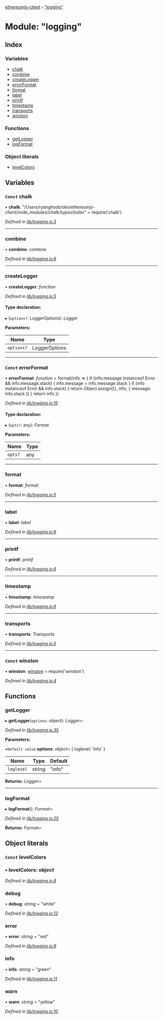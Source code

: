 [ethereumjs-client](../README.md) › ["logging"](_logging_.md)

# Module: "logging"

## Index

### Variables

* [chalk](_logging_.md#const-chalk)
* [combine](_logging_.md#combine)
* [createLogger](_logging_.md#createlogger)
* [errorFormat](_logging_.md#const-errorformat)
* [format](_logging_.md#format)
* [label](_logging_.md#label)
* [printf](_logging_.md#printf)
* [timestamp](_logging_.md#timestamp)
* [transports](_logging_.md#transports)
* [winston](_logging_.md#const-winston)

### Functions

* [getLogger](_logging_.md#getlogger)
* [logFormat](_logging_.md#logformat)

### Object literals

* [levelColors](_logging_.md#const-levelcolors)

## Variables

### `Const` chalk

• **chalk**: *"/Users/ryanghods/dev/ethereumjs-client/node_modules/chalk/types/index"* = require('chalk')

*Defined in [lib/logging.js:3](https://github.com/ethereumjs/ethereumjs-client/blob/master/lib/logging.js#L3)*

___

###  combine

• **combine**: *combine*

*Defined in [lib/logging.js:6](https://github.com/ethereumjs/ethereumjs-client/blob/master/lib/logging.js#L6)*

___

###  createLogger

• **createLogger**: *function*

*Defined in [lib/logging.js:5](https://github.com/ethereumjs/ethereumjs-client/blob/master/lib/logging.js#L5)*

#### Type declaration:

▸ (`options?`: LoggerOptions): *Logger*

**Parameters:**

Name | Type |
------ | ------ |
`options?` | LoggerOptions |

___

### `Const` errorFormat

• **errorFormat**: *function* = format(info => {
  if (info.message instanceof Error && info.message.stack) {
    info.message = info.message.stack
  }
  if (info instanceof Error && info.stack) {
    return Object.assign({}, info, { message: info.stack })
  }
  return info
})

*Defined in [lib/logging.js:15](https://github.com/ethereumjs/ethereumjs-client/blob/master/lib/logging.js#L15)*

#### Type declaration:

▸ (`opts?`: any): *Format*

**Parameters:**

Name | Type |
------ | ------ |
`opts?` | any |

___

###  format

• **format**: *format*

*Defined in [lib/logging.js:5](https://github.com/ethereumjs/ethereumjs-client/blob/master/lib/logging.js#L5)*

___

###  label

• **label**: *label*

*Defined in [lib/logging.js:6](https://github.com/ethereumjs/ethereumjs-client/blob/master/lib/logging.js#L6)*

___

###  printf

• **printf**: *printf*

*Defined in [lib/logging.js:6](https://github.com/ethereumjs/ethereumjs-client/blob/master/lib/logging.js#L6)*

___

###  timestamp

• **timestamp**: *timestamp*

*Defined in [lib/logging.js:6](https://github.com/ethereumjs/ethereumjs-client/blob/master/lib/logging.js#L6)*

___

###  transports

• **transports**: *Transports*

*Defined in [lib/logging.js:5](https://github.com/ethereumjs/ethereumjs-client/blob/master/lib/logging.js#L5)*

___

### `Const` winston

• **winston**: *[winston](_logging_.md#const-winston)* = require('winston')

*Defined in [lib/logging.js:4](https://github.com/ethereumjs/ethereumjs-client/blob/master/lib/logging.js#L4)*

## Functions

###  getLogger

▸ **getLogger**(`options`: object): *Logger‹›*

*Defined in [lib/logging.js:35](https://github.com/ethereumjs/ethereumjs-client/blob/master/lib/logging.js#L35)*

**Parameters:**

▪`Default value`  **options**: *object*= { loglevel: 'info' }

Name | Type | Default |
------ | ------ | ------ |
`loglevel` | string | "info" |

**Returns:** *Logger‹›*

___

###  logFormat

▸ **logFormat**(): *Format‹›*

*Defined in [lib/logging.js:25](https://github.com/ethereumjs/ethereumjs-client/blob/master/lib/logging.js#L25)*

**Returns:** *Format‹›*

## Object literals

### `Const` levelColors

### ▪ **levelColors**: *object*

*Defined in [lib/logging.js:8](https://github.com/ethereumjs/ethereumjs-client/blob/master/lib/logging.js#L8)*

###  debug

• **debug**: *string* = "white"

*Defined in [lib/logging.js:12](https://github.com/ethereumjs/ethereumjs-client/blob/master/lib/logging.js#L12)*

###  error

• **error**: *string* = "red"

*Defined in [lib/logging.js:9](https://github.com/ethereumjs/ethereumjs-client/blob/master/lib/logging.js#L9)*

###  info

• **info**: *string* = "green"

*Defined in [lib/logging.js:11](https://github.com/ethereumjs/ethereumjs-client/blob/master/lib/logging.js#L11)*

###  warn

• **warn**: *string* = "yellow"

*Defined in [lib/logging.js:10](https://github.com/ethereumjs/ethereumjs-client/blob/master/lib/logging.js#L10)*
